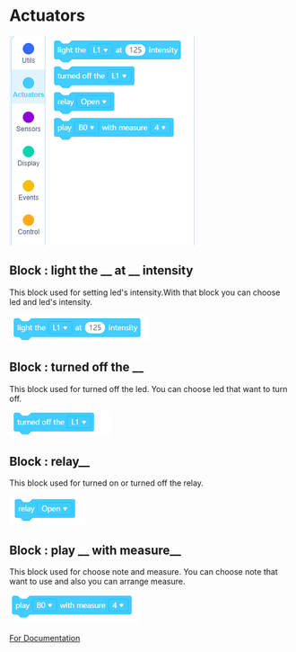 # Actuators
![actuators blocks image](../../_assets/actuators.PNG)

## Block : light the __ at __ intensity

This block used for setting led's intensity.With that block you can choose led and led's intensity. 

![light the at intensity blocks image](../../_assets/ledshine.PNG)

## Block : turned off the __

This block used for turned off the led. You can choose led that want to turn off.

![turned off the blocks image](../../_assets/turn_off_the_led.PNG)

## Block : relay__

This block used for turned on or turned off the relay. 

![relays blocks image](../../_assets/relay.PNG)

## Block : play __ with measure__

This block used for choose note and measure. You can choose note that want to use and also you can arrange  measure.

![buzzer control blocks image](../../_assets/buzzer.PNG)

[For Documentation](https://github.com/Robotistan-Workspace/tinylab-mblock-extension-documentation/tree/main/doc)
